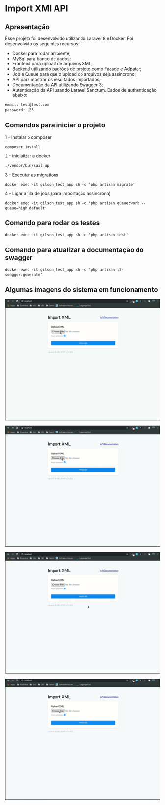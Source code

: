 # Import XMl API

## Apresentação

Esse projeto foi desenvolvido utilizando Laravel 8 e Docker. Foi desenvolvido os seguintes recursos:

- Docker para rodar ambiente;
- MySql para banco de dados;
- Frontend para upload de arquivos XML;
- Backend utilizando padrões de projeto como Facade e Adpater;
- Job e Queue para que o upload do arquivos seja assíncrono;
- API para mostrar os resultados importados;
- Documentação da API utilizando Swagger 3;
- Autenticação da API usando Laravel Sanctum. Dados de authenticação abaixo:

```txt
email: test@test.com
password: 123
```


## Comandos para iniciar o projeto

1 - Instalar o composer

```shell
composer install
```

2 - Inicializar a docker

```shell
./vendor/bin/sail up
```

3 - Executar as migrations

```shell
docker exec -it gilson_test_app sh -c 'php artisan migrate'
```

4 - Ligar a fila de jobs (para importação assincrona)

```shell
docker exec -it gilson_test_app sh -c 'php artisan queue:work --queue=high,default'
```

## Comando para rodar os testes

```shell
docker exec -it gilson_test_app sh -c 'php artisan test'
```

## Comando para atualizar a documentação do swagger

```shell
docker exec -it gilson_test_app sh -c 'php artisan l5-swagger:generate'
```

## Algumas imagens do sistema em funcionamento

![Import Person](docs/import_person.gif)

![Import ShipOrder](docs/import_shiporder.gif)

![Swagger](docs/swagger.gif)

![Import Person with error](docs/import_person_with_error.gif)
